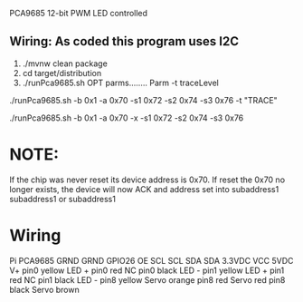 PCA9685 12-bit PWM LED controlled

## Wiring:  As coded this program uses I2C

1. ./mvnw clean package
2. cd target/distribution
3. ./runPca9685.sh OPT parms........
   Parm -t traceLevel

./runPca9685.sh -b 0x1 -a 0x70 -s1 0x72 -s2 0x74 -s3 0x76 -t "TRACE"

./runPca9685.sh -b 0x1 -a 0x70 -x -s1 0x72 -s2 0x74 -s3 0x76

# NOTE:

If the chip was never reset its device address is 0x70.
If reset the 0x70 no longer exists, the device will now
ACK and address set into subaddress1 subaddress1 or subaddress1

# Wiring

Pi PCA9685
GRND GRND
GPIO26 OE
SCL SCL
SDA SDA
3.3VDC VCC
5VDC V+
pin0 yellow LED +
pin0 red NC
pin0 black LED -
pin1 yellow LED +
pin1 red NC
pin1 black LED -
pin8 yellow Servo orange
pin8 red Servo red
pin8 black Servo brown